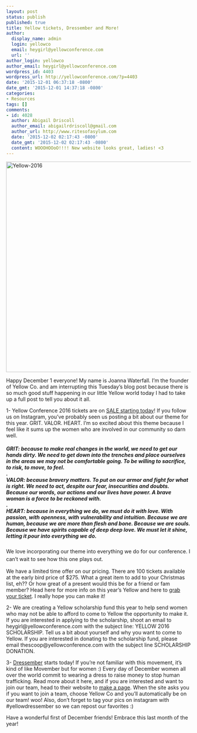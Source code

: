 ```yaml
---
layout: post
status: publish
published: true
title: Yellow tickets, Dressember and More!
author:
  display_name: admin
  login: yellowco
  email: heygirl@yellowconference.com
  url: ''
author_login: yellowco
author_email: heygirl@yellowconference.com
wordpress_id: 4403
wordpress_url: http://yellowconference.com/?p=4403
date: '2015-12-01 06:37:18 -0800'
date_gmt: '2015-12-01 14:37:18 -0800'
categories:
- Resources
tags: []
comments:
- id: 4028
  author: Abigail Driscoll
  author_email: abigailrdriscoll@gmail.com
  author_url: http://www.ritesofasylum.com
  date: '2015-12-02 02:17:43 -0800'
  date_gmt: '2015-12-02 02:17:43 -0800'
  content: WOOOHOOoO!!!! New website looks great, ladies! <3
---
```

<p class="p1"><a href="http://yellowconference.com/wp-content/uploads/2015/12/Yellow-2016.jpg"><img class=" size-full wp-image-4404 alignleft" src="http://yellowconference.com/wp-content/uploads/2015/12/Yellow-2016.jpg" alt="Yellow-2016" width="700" height="574" /></a></p></p>
<p class="p1">Happy December 1 everyone! My name is Joanna Waterfall. I&rsquo;m the founder of Yellow Co. and am interrupting this Tuesday&rsquo;s blog post because there is so much good stuff happening in our little Yellow world today I had to take up a full post to tell you about it all.</p></p>
<p class="p1">1- Yellow Conference 2016 tickets are on <a href="https://www.universe.com/events/yellow-conference-2016-tickets-los-angeles-F2Q869" target="_blank">SALE starting today</a>! If you follow us on Instagram, you&rsquo;ve probably seen us posting a bit about our theme for this year. GRIT. VALOR. HEART. I&rsquo;m so excited about this theme because I feel like it sums up the women who are involved in our community so darn well.</p></p>
<h5 data-reactid=".1.1.0.0.2.1.0.0">GRIT: because to make real changes in the world, we need to get our hands dirty. We need to get down into the trenches and place ourselves in the areas we may not be comfortable going. To be willing to sacrifice, to risk, to move, to feel.<br data-reactid=".1.1.0.0.2.1.0.0.1.$newline9/=10" />.<br data-reactid=".1.1.0.0.2.1.0.0.1.$newline11/=10" />VALOR: because bravery matters. To put on our armor and fight for what is right. We need to act, despite our fear, insecurities and doubts. Because our words, our actions and our lives have power. A brave woman is a force to be reckoned with.<br data-reactid=".1.1.0.0.2.1.0.0.1.$newline13/=10" />.<br data-reactid=".1.1.0.0.2.1.0.0.1.$newline15/=10" />HEART: because in everything we do, we must do it with love. With passion, with openness, with vulnerability and intuition. Because we are human, because we are more than flesh and bone. Because we are souls. Because we have spirits capable of deep deep love. We must let it shine, letting it pour into everything we do.</h5></p>
<p class="p1"><span style="line-height: 1.5;">We love incorporating our theme into everything we do for our conference. I can&rsquo;t wait to see how this one plays out.</span></p></p>
<p class="p1">We have a limited time offer on our pricing. There are 100 tickets available at the early bird price of $275. What a great item to add to your Christmas list, eh?? Or how great of a present would this be for a friend or fam member? Head here for more info on this year&rsquo;s Yellow and here to <a href="https://www.universe.com/events/yellow-conference-2016-tickets-los-angeles-F2Q869" target="_blank">grab your ticket</a>. I really hope you can make it!</p></p>
<p class="p1">2- We are creating a Yellow scholarship fund this year to help send women who may not be able to afford to come to Yellow the opportunity to make it. If you are interested in applying to the scholarship, shoot an email to heygirl@yellowconference.com with the subject line: YELLOW 2016 SCHOLARSHIP. Tell us a bit about yourself and why you want to come to Yellow. If you are interested in donating to the scholarship fund, please email thescoop@yellowconference.com with the subject line SCHOLARSHIP DONATION.</p></p>
<p class="p1">3- <a href="http://www.dressember.org/" target="_blank">Dressember</a> starts today! If you&rsquo;re not familiar with this movement, it&rsquo;s kind of like Movember but for women :) Every day of December women all over the world commit to wearing a dress to raise money to stop human trafficking. Read more about it here, and if you are interested and want to join our team, head to their website to <a href="https://support.dressemberfoundation.org/events/dressember-2015/e59394" target="_blank">make a page</a>. When the site asks you if you want to join a team, choose Yellow&nbsp;Co and you&rsquo;ll automatically be on our team! woo! Also, don&rsquo;t forget to tag your pics on instagram with #yellowdressember so we can repost our favorites :)</p></p>
<p class="p1">Have a wonderful first of December friends! Embrace this last month of the year!</p></p>
